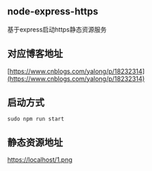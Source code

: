 ## node-express-https
基于express启动https静态资源服务

## 对应博客地址
[https://www.cnblogs.com/yalong/p/18232314](https://www.cnblogs.com/yalong/p/18232314)

## 启动方式
```
sudo npm run start
```
## 静态资源地址
[https://localhost/1.png](https://localhost/1.png)
